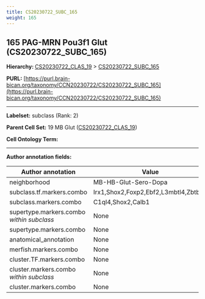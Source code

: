 ```yaml
---
title: CS20230722_SUBC_165
weight: 165
---
```

## 165 PAG-MRN Pou3f1 Glut (CS20230722_SUBC_165)
<b>Hierarchy: </b>
[CS20230722_CLAS_19](../CS20230722_CLAS_19) >
[CS20230722_SUBC_165](../CS20230722_SUBC_165)

**PURL:** [https://purl.brain-bican.org/taxonomy/CCN20230722/CS20230722_SUBC_165](https://purl.brain-bican.org/taxonomy/CCN20230722/CS20230722_SUBC_165)

---


**Labelset:** subclass (Rank: 2)

**Parent Cell Set:** 19 MB Glut ([CS20230722_CLAS_19](../CS20230722_CLAS_19))



**Cell Ontology Term:** 

[MARKER GENES.]: #


---

[TRANSFERRED ANNOTATIONS.]: #


[AUTHOR ANNOTATION FIELDS.]: #


**Author annotation fields:**

| Author annotation | Value |
|-------------------|-------|
|neighborhood|MB-HB-Glut-Sero-Dopa|
|subclass.tf.markers.combo|Irx1,Shox2,Foxp2,Ebf2,L3mbtl4,Zbtb7c|
|subclass.markers.combo|C1ql4,Shox2,Calb1|
|supertype.markers.combo _within subclass_|None|
|supertype.markers.combo|None|
|anatomical_annotation|None|
|merfish.markers.combo|None|
|cluster.TF.markers.combo|None|
|cluster.markers.combo _within subclass_|None|
|cluster.markers.combo|None|
